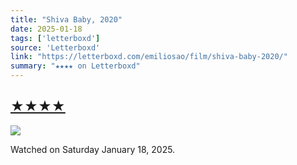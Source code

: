 ```yaml
---
title: "Shiva Baby, 2020"
date: 2025-01-18
tags: ['letterboxd']
source: 'Letterboxd'
link: "https://letterboxd.com/emiliosao/film/shiva-baby-2020/"
summary: "★★★★ on Letterboxd"
---
```


## [★★★★](https://letterboxd.com/emiliosao/film/shiva-baby-2020/)  

<p><img src="https://a.ltrbxd.com/resized/film-poster/5/8/9/0/9/3/589093-shiva-baby-0-600-0-900-crop.jpg?v=a258215f88" /></p> <p>Watched on Saturday January 18, 2025.</p>